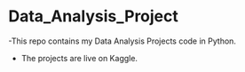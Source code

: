 # Data_Analysis_Project
-This repo contains my Data Analysis Projects code in Python. 
- The projects are live on Kaggle.
